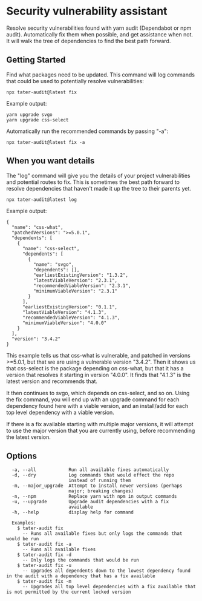 # Security vulnerability assistant


Resolve security vulnerabilities found with yarn audit (Dependabot or npm audit). Automatically fix them when possible, and get assistance when not. It will walk the tree of dependencies to find the best path forward.

## Getting Started

Find what packages need to be updated. This command will log commands that could be used to potentially resolve vulnerabilities:

```
npx tater-audit@latest fix
```

Example output:
```
yarn upgrade svgo
yarn upgrade css-select
```

Automatically run the recommended commands by passing "-a":

```
npx tater-audit@latest fix -a
```

## When you want details

The "log" command will give you the details of your project vulnerabilities and potential routes to fix. This is sometimes the best path forward to resolve dependencies that haven't made it up the tree to their parents yet.

```
npx tater-audit@latest log
```
Example output:
```
{
  "name": "css-what",
  "patchedVersions": ">=5.0.1",
  "dependents": [
    {
      "name": "css-select",
      "dependents": [
        {
          "name": "svgo",
          "dependents": [],
          "earliestExistingVersion": "1.3.2",
          "latestViableVersion": "2.3.1",
          "recommendedViableVersion": "2.3.1",
          "minimumViableVersion": "2.3.1"
        }
      ],
      "earliestExistingVersion": "0.1.1",
      "latestViableVersion": "4.1.3",
      "recommendedViableVersion": "4.1.3",
      "minimumViableVersion": "4.0.0"
    }
  ],
  "version": "3.4.2"
}
```

This example tells us that css-what is vulnerable, and patched in versions >=5.0.1, but that we are using a vulnerable version "3.4.2". Then it shows us that css-select is the package depending on css-what, but that it has a version that resolves it starting in version "4.0.0". It finds that "4.1.3" is the latest version and recommends that.

It then continues to svgo, which depends on css-select, and so on. Using the fix command, you will end up with an upgrade command for each dependency found here with a viable version, and an install/add for each top level dependency with a viable version.

If there is a fix available starting with multiple major versions, it will attempt to use the major version that you are currently using, before recommending the latest version.

## Options
```
  -a, --all            Run all available fixes automatically
  -d, --dry            Log commands that would effect the repo
                       instead of running them
  -m, --major_upgrade  Attempt to install newer versions (perhaps
                       major; breaking changes)
  -n, --npm            Replace yarn with npm in output commands
  -u, --upgrade        Upgrade audit dependencies with a fix
                       available
  -h, --help           display help for command

  Examples:
    $ tater-audit fix
      -- Runs all available fixes but only logs the commands that would be run
    $ tater-audit fix -a
      -- Runs all available fixes
    $ tater-audit fix -d
      -- Only logs the commands that would be run
    $ tater-audit fix -u
      -- Upgrades all dependents down to the lowest dependency found in the audit with a dependency that has a fix available
    $ tater-audit fix -m
      -- Upgrades all top level dependencies with a fix available that is not permitted by the current locked version
```